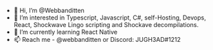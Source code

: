 - 👋 Hi, I’m @Webbanditten
- 👀 I’m interested in Typescript, Javascript, C#, self-Hosting, Devops, React, Shockwave Lingo scripting and Shockave decompilations.
- 🌱 I’m currently learning React Native
- 📫 Reach me - @webbanditten or Discord: JUGH3AD#1212

<!---
Webbanditten/Webbanditten is a ✨ special ✨ repository because its `README.md` (this file) appears on your GitHub profile.
You can click the Preview link to take a look at your changes.
--->
